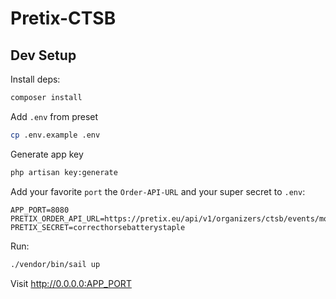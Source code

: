 # Pretix-CTSB

## Dev Setup

Install deps:

```bash
composer install
```

Add `.env` from preset

```bash
cp .env.example .env
```

Generate app key

```bash
php artisan key:generate
```

Add your favorite `port` the `Order-API-URL` and your super secret to `.env`:

```
APP_PORT=8080
PRETIX_ORDER_API_URL=https://pretix.eu/api/v1/organizers/ctsb/events/mobil4/orders/
PRETIX_SECRET=correcthorsebatterystaple
```

Run:

```bash
./vendor/bin/sail up
```

Visit
http://0.0.0.0:APP_PORT
